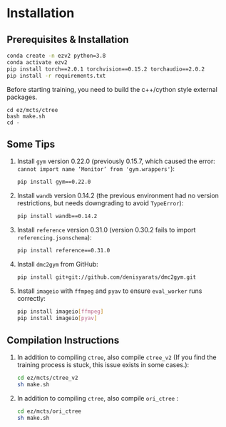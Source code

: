 # Installation

## Prerequisites & Installation

```bash
conda create -n ezv2 python=3.8
conda activate ezv2
pip install torch==2.0.1 torchvision==0.15.2 torchaudio==2.0.2
pip install -r requirements.txt
```

Before starting training, you need to build the c++/cython style external packages. 
```
cd ez/mcts/ctree
bash make.sh
cd -
```
    

## Some Tips

1. Install `gym` version 0.22.0 (previously 0.15.7, which caused the error: `cannot import name ‘Monitor’ from 'gym.wrappers'`):
   ```bash
   pip install gym==0.22.0
   ```

2. Install `wandb` version 0.14.2 (the previous environment had no version restrictions, but needs downgrading to avoid `TypeError`):
   ```bash
   pip install wandb==0.14.2
   ```

3. Install `reference` version 0.31.0 (version 0.30.2 fails to import `referencing.jsonschema`):
   ```bash
   pip install reference==0.31.0
   ```

4. Install `dmc2gym` from GitHub:
   ```bash
   pip install git+git://github.com/denisyarats/dmc2gym.git
   ```

5. Install `imageio` with `ffmpeg` and `pyav` to ensure `eval_worker` runs correctly:
   ```bash
   pip install imageio[ffmpeg]
   pip install imageio[pyav]
   ```

## Compilation Instructions

1. In addition to compiling `ctree`, also compile `ctree_v2` (If you find the training process is stuck, this issue exists in some cases.):
   ```bash
   cd ez/mcts/ctree_v2
   sh make.sh
   ```
1. In addition to compiling `ctree`, also compile `ori_ctree` :
   ```bash
   cd ez/mcts/ori_ctree
   sh make.sh
   ```
